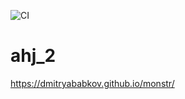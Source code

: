 ![CI](https://github.com/DmitryAbabkov/monstr/actions/workflows/web.yml/badge.svg)

# ahj_2

https://dmitryababkov.github.io/monstr/
